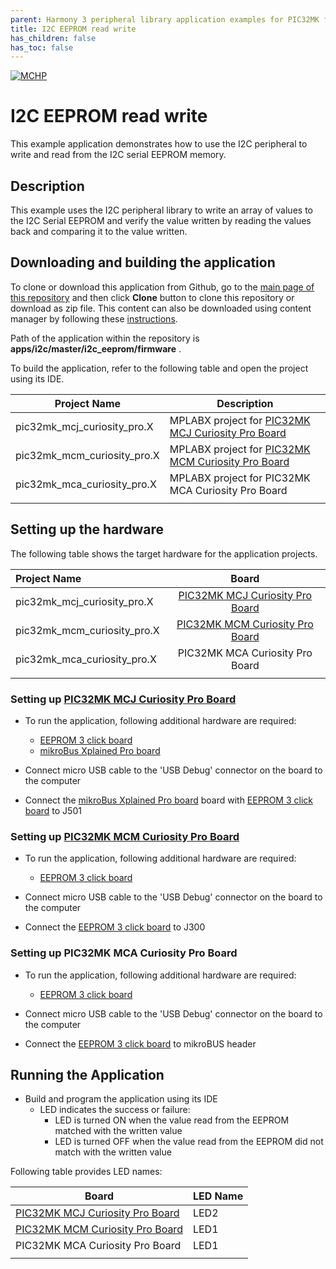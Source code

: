 ```yaml
---
parent: Harmony 3 peripheral library application examples for PIC32MK family
title: I2C EEPROM read write 
has_children: false
has_toc: false
---
```


[![MCHP](https://www.microchip.com/ResourcePackages/Microchip/assets/dist/images/logo.png)](https://www.microchip.com)

# I2C EEPROM read write

This example application demonstrates how to use the I2C peripheral to write and read from the I2C serial EEPROM memory.

## Description

This example uses the I2C peripheral library to write an array of values to the I2C Serial EEPROM and verify the value written by reading the values back and comparing it to the value written.

## Downloading and building the application

To clone or download this application from Github, go to the [main page of this repository](https://github.com/Microchip-MPLAB-Harmony/csp_apps_pic32mk) and then click **Clone** button to clone this repository or download as zip file.
This content can also be downloaded using content manager by following these [instructions](https://github.com/Microchip-MPLAB-Harmony/contentmanager/wiki).

Path of the application within the repository is **apps/i2c/master/i2c_eeprom/firmware** .

To build the application, refer to the following table and open the project using its IDE.

| Project Name      | Description                                    |
| ----------------- | ---------------------------------------------- |
| pic32mk_mcj_curiosity_pro.X | MPLABX project for [PIC32MK MCJ Curiosity Pro Board](https://www.microchip.com/en-us/development-tool/DT100113) |
| pic32mk_mcm_curiosity_pro.X | MPLABX project for [PIC32MK MCM Curiosity Pro Board](https://www.microchip.com/en-us/development-tool/EV31E34A) |
| pic32mk_mca_curiosity_pro.X | MPLABX project for PIC32MK MCA Curiosity Pro Board |
|||

## Setting up the hardware

The following table shows the target hardware for the application projects.

| Project Name| Board|
|:---------|:---------:|
| pic32mk_mcj_curiosity_pro.X | [PIC32MK MCJ Curiosity Pro Board](https://www.microchip.com/en-us/development-tool/DT100113) |
| pic32mk_mcm_curiosity_pro.X | [PIC32MK MCM Curiosity Pro Board](https://www.microchip.com/en-us/development-tool/EV31E34A) |
| pic32mk_mca_curiosity_pro.X | PIC32MK MCA Curiosity Pro Board |
|||

### Setting up [PIC32MK MCJ Curiosity Pro Board](https://www.microchip.com/en-us/development-tool/DT100113)

- To run the application, following additional hardware are required:
  - [EEPROM 3 click board](https://www.mikroe.com/eeprom-3-click)
  - [mikroBus Xplained Pro board](https://www.microchip.com/Developmenttools/ProductDetails/ATMBUSADAPTER-XPRO)

- Connect micro USB cable to the 'USB Debug' connector on the board to the computer
- Connect the [mikroBus Xplained Pro board](https://www.microchip.com/Developmenttools/ProductDetails/ATMBUSADAPTER-XPRO) board with [EEPROM 3 click board](https://www.mikroe.com/eeprom-3-click) to J501

### Setting up [PIC32MK MCM Curiosity Pro Board](https://www.microchip.com/en-us/development-tool/EV31E34A)

- To run the application, following additional hardware are required:
    - [EEPROM 3 click board](https://www.mikroe.com/eeprom-3-click)

- Connect micro USB cable to the 'USB Debug' connector on the board to the computer
- Connect the [EEPROM 3 click board](https://www.mikroe.com/eeprom-3-click) to J300


### Setting up PIC32MK MCA Curiosity Pro Board

- To run the application, following additional hardware are required:
    - [EEPROM 3 click board](https://www.mikroe.com/eeprom-3-click)

- Connect micro USB cable to the 'USB Debug' connector on the board to the computer
- Connect the [EEPROM 3 click board](https://www.mikroe.com/eeprom-3-click) to mikroBUS header


## Running the Application

- Build and program the application using its IDE
  - LED indicates the success or failure:
    - LED is turned ON when the value read from the EEPROM matched with the written value
    - LED is turned OFF when the value read from the EEPROM did not match with the written value

Following table provides LED names:

| Board      | LED Name |
| ---------- |--------- |
|  [PIC32MK MCJ Curiosity Pro Board](https://www.microchip.com/en-us/development-tool/DT100113)  | LED2 |
|  [PIC32MK MCM Curiosity Pro Board](https://www.microchip.com/en-us/development-tool/EV31E34A)  | LED1  |
|  PIC32MK MCA Curiosity Pro Board  | LED1  |
|||
